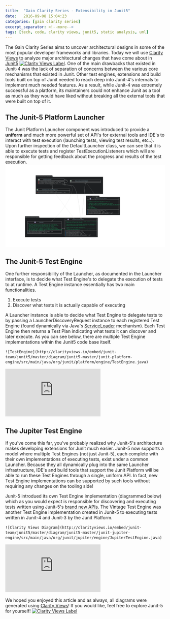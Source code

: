```yaml
---
title:  "Gain Clarity Series - Extensibility in Junit5"
date:   2016-09-08 15:04:23
categories: [gain clarity series]
excerpt_separator: <!--more-->
tags: [tech, code, clarity views, junit5, static analysis, uml]
---
```

The Gain Clarity Series aims to uncover architectural designs in some of the most popular developer frameworks and libraries.
Today we will use [Clarity Views](http://clarityviews.io) to analyze major architectural changes that have come about in [Junit5](https://github.com/junit-team/junit5)
[![Clarity Views Label](http://clarityviews.io/badge)](http://clarityviews.io/github/junit-team/junit5). One of the main drawbacks that existed in Junit-4 was the lack of separation of concerns between the various core mechanisms
that existed in Junit. Other test engines, extensions and build tools built on top of Junit needed to reach
deep into Junit-4's internals to implement much needed features. As a result, while Junit-4 was extremely successful as a platform,
its maintainers could not enhance Junit as a tool as much as they would have liked without breaking all the external tools that were built on top of it.
<!--more-->
 
## The Junit-5 Platform Launcher
The Junit Platform Launcher component was introduced to provide a **uniform** and much more powerful set of API's for external tools and IDE's to interact with test
execution (launching tests, viewing test results, etc..). Upon further inspection of the DefaultLauncher class, we can see that it is able to
execute tests and register TestExecutionListeners which will are responsible for getting feedback about the progress and results of the test execution.
![launcher](/images/launcher.svg)


## The Junit-5 Test Engine
One further responsibility of the Launcher, as documented in the Launcher interface, is to decide
what Test Engine's to delegate the execution of tests to at runtime. A Test Engine instance essentially has two main functionalities.

1. Execute tests
2. Discover what tests it is actually capable of executing
   
A Launcher instance is able to decide what Test Engine to delegate tests to by passing a LauncherDiscoveryRequest instance to each
registered Test Engine (found dynamically via Java's [ServiceLoader](http://docs.oracle.com/javase/6/docs/api/java/util/ServiceLoader.html)
mechanism). Each Test Engine then returns a Test Plan indicating what tests it can discover and later execute.
As you can see below, there are multiple Test Engine implementations within
the Junit5 code base itself.

```
![TestEngine](http://clarityviews.io/embed/junit-team/junit5/master/diagram/junit5-master/junit-platform-engine/src/main/java/org/junit/platform/engine/TestEngine.java)
```

</section>
</article>

![TestEngineDiagram](http://clarityviews.io/embed/junit-team/junit5/master/diagram/junit5-master/junit-platform-engine/src/main/java/org/junit/platform/engine/TestEngine.java)


## The Jupiter Test Engine
If you've come this far, you've probably realized why Junit-5's architecture makes developing extensions for Junit much easier.
Junit-5 now supports a model where multiple Test Engines (not just Junit-5), each complete with their own implementations of
executing tests, exist under a common Launcher. Because they all dynamically plug into the same Launcher infrastructure, IDE's and build tools that support the Junit Platform will be able to run these Test Engines through a single, uniform API. In fact, new Test Engine 
implementations can be supported by such tools without requiring any changes on the tooling side!

Junit-5 introdued its own Test Engine implementation (diagrammed below)
which as you would expect  is responsible
for discovering and executing tests written using Junit-5's [brand new APIs](http://junit.org/junit5/docs/current/user-guide/#writing-tests-dynamic-tests). The Vintage Test Engine was another Test Engine implementation
created in Junit-5 to executing tests written in Junit-4 and Junit-3 by the Junit Platform. 

```
![Clarity Views Diagram](http://clarityviews.io/embed/junit-team/junit5/master/diagram/junit5-master/junit-jupiter-engine/src/main/java/org/junit/jupiter/engine/JupiterTestEngine.java)
```

![JupiterDiagram](http://clarityviews.io/embed/junit-team/junit5/master/diagram/junit5-master/junit-jupiter-engine/src/main/java/org/junit/jupiter/engine/JupiterTestEngine.java)

We hoped you enjoyed this article and as always, all diagrams were generated using [Clarity Views](http://clarityviews.io)!
If you would like, feel free to explore Junit-5 for yourself! [![Clarity Views Label](http://clarityviews.io/badge)](http://clarityviews.io/github/junit-team/junit5)
